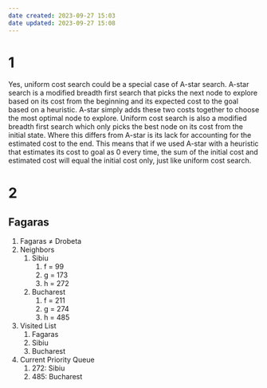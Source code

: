 ```yaml
---
date created: 2023-09-27 15:03
date updated: 2023-09-27 15:08
---
```


# 1

Yes, uniform cost search could be a special case of A-star search. A-star search is a modified breadth first search that picks the next node to explore based on its cost from the beginning and its expected cost to the goal based on a heuristic. A-star simply adds these two costs together to choose the most optimal node to explore. Uniform cost search is also a modified breadth first search which only picks the best node on its cost from the initial state. Where this differs from A-star is its lack for accounting for the estimated cost to the end. This means that if we used A-star with a heuristic that estimates its cost to goal as 0 every time, the sum of the initial cost and estimated cost will equal the initial cost only, just like uniform cost search.

# 2

## Fagaras

1. Fagaras ≠ Drobeta
2. Neighbors
	1. Sibiu
		1. f = 99
		2. g = 173
		3. h = 272
	2. Bucharest
		1. f = 211
		2. g = 274
		3. h = 485
3. Visited List
	1. Fagaras
	2. Sibiu
	3. Bucharest
4. Current Priority Queue
	1. 272: Sibiu
	2. 485: Bucharest

##